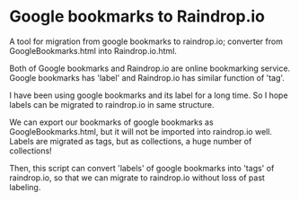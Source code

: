 # Google bookmarks to Raindrop.io

A tool for migration from google bookmarks to raindrop.io;
converter from GoogleBookmarks.html into Raindrop.io.html.

Both of Google bookmarks and Raindrop.io are online bookmarking service.
Google bookmarks has 'label' and Raindrop.io has similar function of 'tag'.

I have been using google bookmarks and its label for a long time.
So I hope labels can be migrated to raindrop.io in same structure.

We can export our bookmarks of google bookmarks as GoogleBookmarks.html,
but it will not be imported into raindrop.io well. Labels are migrated as
tags, but as collections, a huge number of collections!

Then, this script can convert 'labels' of google bookmarks into 'tags' of raindrop.io,
so that we can migrate to raindrop.io without loss of past labeling.

